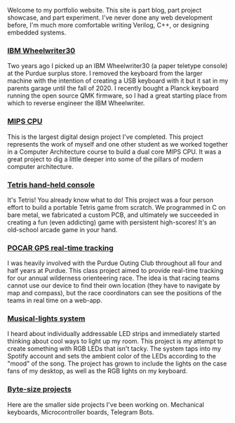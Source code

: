Welcome to my portfolio website. This site is part blog, part project showcase, and part experiment. I've never done any web development before, I'm much more comfortable writing Verilog, C++, or designing embedded systems. 

### [IBM Wheelwriter30](/byte-size/wheelwriter)
Two years ago I picked up an IBM Wheelwriter30 (a paper teletype console) at the Purdue surplus store. I removed the keyboard from the larger machine with the intention of creating a USB keyboard with it but it sat in my parents garage until the fall of 2020. I recently bought a Planck keyboard running the open source QMK firmware, so I had a great starting place from which to reverse engineer the IBM Wheelwriter.

### [MIPS CPU](/mips-cpu)
This is the largest digital design project I've completed. This project represents the work of myself and one other student as we worked together in a Computer Architecture course to build a dual core MIPS CPU. It was a great project to dig a little deeper into some of the pillars of modern computer architecture.

### [Tetris hand-held console](/tetris)
It's Tetris! You already know what to do! This project was a four person effort to build a portable Tetris game from scratch. We programmed in C on bare metal, we fabricated a custom PCB, and ultimately we succeeded in creating a fun (even addicting) game with persistent high-scores! It's an old-school arcade game in your hand.

### [POCAR GPS real-time tracking](/pocar)
I was heavily involved with the Purdue Outing Club throughout all four and half years at Purdue. This class project aimed to provide real-time tracking for our annual wilderness orienteering race. The idea is that racing teams cannot use our device to find their own location (they have to navigate by map and compass), but the race coordinators can see the positions of the teams in real time on a web-app.

### [Musical-lights system](/musical-lights)
I heard about individually addressable LED strips and immediately started thinking about cool ways to light up my room. This project is my attempt to create something with RGB LEDs that isn't tacky. The system taps into my Spotify account and sets the ambient color of the LEDs according to the "mood" of the song. The project has grown to include the lights on the case fans of my desktop, as well as the RGB lights on my keyboard.

### [Byte-size projects](/byte-size)
Here are the smaller side projects I've been working on. Mechanical keyboards, Microcontroller boards, Telegram Bots.
